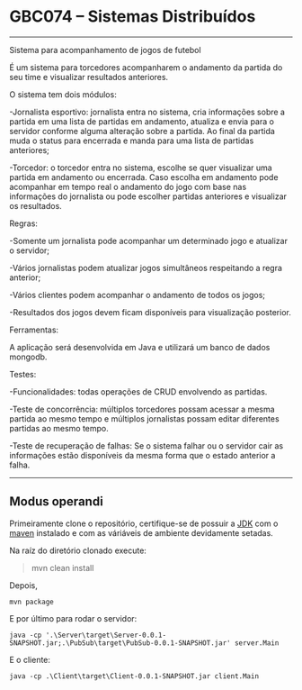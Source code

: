 # GBC074 – Sistemas Distribuídos
___
Sistema para acompanhamento de jogos de futebol 

 
É um sistema para torcedores acompanharem o andamento da partida do seu time e visualizar resultados anteriores. 

O sistema tem dois módulos: 

-Jornalista esportivo: jornalista entra no sistema, cria informações sobre a partida em uma lista de partidas em andamento, atualiza e envia para o servidor conforme alguma alteração sobre a partida. Ao final da partida muda o status para encerrada e manda para uma lista de partidas anteriores; 

-Torcedor: o torcedor entra no sistema, escolhe se quer visualizar uma partida em andamento ou encerrada. Caso escolha em andamento pode acompanhar em tempo real o andamento do jogo com base nas informações do jornalista ou pode escolher partidas anteriores e visualizar os resultados. 

Regras: 

-Somente um jornalista pode acompanhar um determinado jogo e atualizar o servidor; 

-Vários jornalistas podem atualizar jogos simultâneos respeitando a regra anterior; 

-Vários clientes podem acompanhar o andamento de todos os jogos; 

-Resultados dos jogos devem ficam disponíveis para visualização posterior.   

 

Ferramentas: 

A aplicação será desenvolvida em Java e utilizará um banco de dados mongodb. 

Testes: 

-Funcionalidades: todas operações de CRUD envolvendo as partidas.

-Teste de concorrência: múltiplos torcedores possam acessar a mesma partida ao mesmo tempo e múltiplos jornalistas possam editar diferentes partidas ao mesmo tempo. 

-Teste de recuperação de falhas: Se o sistema falhar ou o servidor cair as informações estão disponíveis da mesma forma que o estado anterior a falha. 

___

## Modus operandi

Primeiramente clone o repositório, certifique-se de possuir a [JDK](https://www.oracle.com/technetwork/java/javase/downloads/index.html) com o [maven](https://maven.apache.org/download.cgi) instalado e com as váriáveis de ambiente devidamente setadas.

Na raíz do diretório clonado execute:

> mvn clean install

Depois,

    mvn package

E por último para rodar o servidor:

    java -cp '.\Server\target\Server-0.0.1-SNAPSHOT.jar;.\PubSub\target\PubSub-0.0.1-SNAPSHOT.jar' server.Main

E o cliente:
    
    java -cp .\Client\target\Client-0.0.1-SNAPSHOT.jar client.Main

